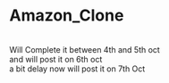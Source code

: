 # Amazon_Clone
<br>
Will Complete it between 4th and 5th oct 
<br>
and will post it on 6th oct
<br>
a bit delay now will post it on 7th Oct 
